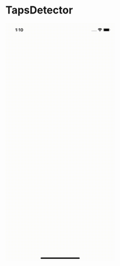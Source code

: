 # TapsDetector
<a href="url"><img src="https://github.com/seyransaakyan/TapsDetector/blob/main/example.gif" align="left" height="649" width="300" ></a>
